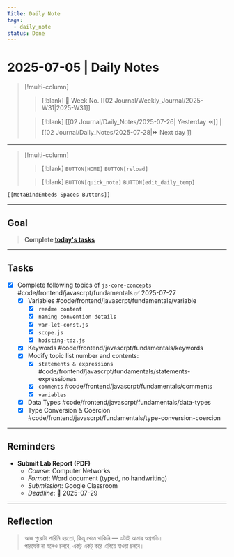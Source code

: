 ```yaml
---
Title: Daily Note
tags:
  - daily_note
status: Done
---
```


# 2025-07-05 | Daily Notes

> [!multi-column]
> 
>> [!blank]
>> 📅 Week No. [[02 Journal/Weekly_Journal/2025-W31|2025-W31]]
>
>> [!blank]
>> [[02 Journal/Daily_Notes/2025-07-26| Yesterday ⏪]] |  [[02 Journal/Daily_Notes/2025-07-28|⏩ Next day ]]

---

> [!multi-column]
>
>> [!blank]
>> `BUTTON[HOME]` 
>> `BUTTON[reload]`
>
>> [!blank]
>> `BUTTON[quick_note]` 
>> `BUTTON[edit_daily_temp]` 
 
 ```meta-bind-embed
 [[MetaBindEmbeds Spaces Buttons]]
 ```

---

## Goal

> **Complete [today's tasks](#Tasks)**

---

## Tasks

- [x] Complete following topics of `js-core-concepts` #code/frontend/javascrpt/fundamentals ✅ 2025-07-27
   - [x] Variables #code/frontend/javascrpt/fundamentals/variable
	   - [x] `readme content`
	   - [x] `naming convention details`
	   - [x] `var-let-const.js`
	   - [x] `scope.js`
	   - [x] `hoisting-tdz.js`
   - [x] Keywords #code/frontend/javascrpt/fundamentals/keywords
   - [x] Modify topic list number and contents:
	   - [x] `statements & expressions` #code/frontend/javascrpt/fundamentals/statements-expressionas 
	   - [x] `comments` #code/frontend/javascrpt/fundamentals/comments
	   - [x] `variables` 
   - [x] Data Types #code/frontend/javascrpt/fundamentals/data-types
   - [x] Type Conversion & Coercion #code/frontend/javascrpt/fundamentals/type-conversion-coercion

---

## Reminders

-  **Submit Lab Report (PDF)**
   - _Course_: Computer Networks  
   - _Format_: Word document (typed, no handwriting)  
   - _Submission_: Google Classroom  
   - _Deadline_: 📅 2025-07-29

---

## Reflection

> আজ পুরোটা পারিনি হয়তো, কিন্তু থেমে থাকিনি — এটাই আমার অগ্রগতি।  
> পারফেক্ট না হলেও চলবে, একটু একটু করে এগিয়ে যাওয়া চলবে।